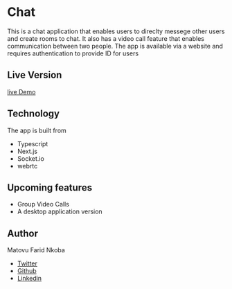 # Chat

This is a chat application that enables users to direclty messege other users and create rooms to chat. It also has a video call feature that enables communication between two people.
The app is available via a website and requires authentication to provide ID for users

## Live Version

[live Demo](https://farid-chat.herokuapp.com/)

## Technology

The app is built from

- Typescript
- Next.js
- Socket.io
- webrtc

## Upcoming features

- Group Video Calls
- A desktop application version

## Author

Matovu Farid Nkoba

- [Twitter](https://twitter.com/matovu100)
- [Github](https://github.com/matovu-farid)
- [Linkedin](https://www.linkedin.com/in/matovu-farid/)
